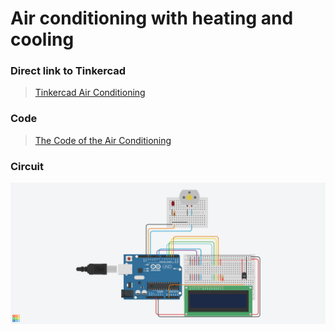 # Air conditioning with heating and cooling

### Direct link to Tinkercad
> [Tinkercad Air Conditioning](https://www.tinkercad.com/things/kcea7xx3glM?sharecode=kQWzHiKJHntPYtmhAeggIAyyj9TqdxE0qZbqOxUEbeQ)

### Code
> [The Code of the Air Conditioning](M242_AirCon.ino)

### Circuit
![The circuit of the Air Conditioning](M242_AirCon.png)
